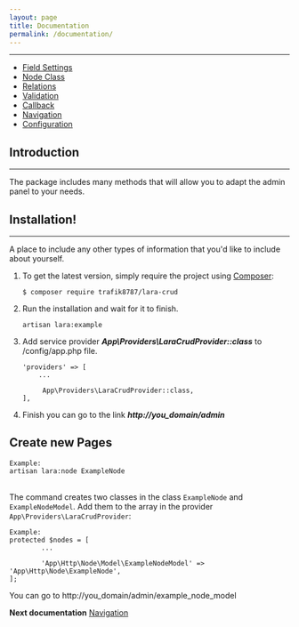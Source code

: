 ```yaml
---
layout: page
title: Documentation
permalink: /documentation/
---
```

***

- [Field Settings](/Field-Settings)
- [Node Class](/Node-Class)
- [Relations](/Relations)
- [Validation](/Validation)
- [Callback](/Callback)
- [Navigation](/Navigation)
- [Configuration](/Configuration)


## Introduction
***
The package includes many methods that will allow you to adapt the admin panel to your needs.

## Installation!
***
A place to include any other types of information that you'd like to include about yourself.

1. To get the latest version, simply require the project using [Composer](https://getcomposer.org):
 
    ```
    $ composer require trafik8787/lara-crud 

    ```
    
2. Run the installation and wait for it to finish.
     
    ```
    artisan lara:example
    ```
    
3. Add service provider ***App\Providers\LaraCrudProvider::class*** to /config/app.php file.

    ```
    'providers' => [
        ...
    
         App\Providers\LaraCrudProvider::class,
    ],
    
    ```

4. Finish you can go to the link ***http://you_domain/admin***


## Create new Pages

    Example:
    artisan lara:node ExampleNode
 
&nbsp;   
The command creates two classes in the class `ExampleNode` and `ExampleNodeModel`. Add them to the array in the provider `App\Providers\LaraCrudProvider`:

    Example:
    protected $nodes = [
            ...
    
            'App\Http\Node\Model\ExampleNodeModel' => 'App\Http\Node\ExampleNode',
    ];
    

You can go to http://you_domain/admin/example_node_model        
    
**Next documentation** [Navigation](/Navigation)
    
